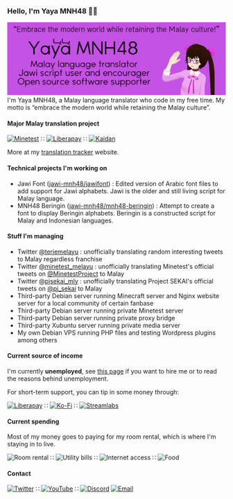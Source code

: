 ### Hello, I'm Yaya MNH48 🙋🏻

![github profile header image](https://raw.githubusercontent.com/mnh48/mnh48/master/img/profile-header.png)
I'm Yaya MNH48, a Malay language translator who code in my free time. My motto is “embrace the modern world while retaining the Malay culture”.

#### Major Malay translation project

[![Minetest](https://img.shields.io/badge/dynamic/json?color=brightgreen&label=Minetest&query=translated_percent&suffix=%25&url=https%3A%2F%2Fhosted.weblate.org%2Fapi%2Ftranslations%2Fminetest%2Fminetest%2Fms%2F%3Fformat%3Djson&style=flat-square)](https://github.com/minetest/minetest) ∷ [![Liberapay](https://img.shields.io/badge/dynamic/json?color=brightgreen&label=Liberapay&query=translated_percent&suffix=%25&url=https%3A%2F%2Fhosted.weblate.org%2Fapi%2Ftranslations%2Fliberapay%2Fcore%2Fms%2F%3Fformat%3Djson&style=flat-square)](https://github.com/liberapay/liberapay.com) ∷ [![Kaidan](https://img.shields.io/badge/dynamic/json?color=brightgreen&label=Kaidan&query=translated_percent&suffix=%25&url=https%3A%2F%2Fhosted.weblate.org%2Fapi%2Ftranslations%2Fkaidan%2Ftranslations%2Fms%2F%3Fformat%3Djson&style=flat-square)](https://invent.kde.org/kde/kaidan)

More at my [translation tracker](https://tl.mnh48.moe) website.


#### Technical projects I'm working on

- Jawi Font ([jawi-mnh48/jawifont](https://github.com/jawi-mnh48/jawifont)) : Edited version of Arabic font files to add support for Jawi alphabets. Jawi is the older and still living script for Malay language.
- MNH48 Beringin ([jawi-mnh48/mnh48-beringin](https://github.com/jawi-mnh48/mnh48-beringin)) : Attempt to create a font to display Beringin alphabets. Beringin is a constructed script for Malay and Indonesian languages.


#### Stuff I'm managing

- Twitter [@terjemelayu](https://twitter.com/terjemelayu) : unofficially translating random interesting tweets to Malay regardless franchise
- Twitter [@minetest_melayu](https://twitter.com/minetest_melayu) : unofficially translating Minetest's official tweets on [@MinetestProject](https://twitter.com/MinetestProject) to Malay
- Twitter [@pjsekai_mly](https://twitter.com/pjsekai_mly) : unofficially translating Project SEKAI's official tweets on [@pj_sekai](https://twitter.com/pj_sekai) to Malay
- Third-party Debian server running Minecraft server and Nginx website server for a local community of certain fanbase
- Third-party Debian server running private Minetest server
- Third-party Debian server running private proxy bridge
- Third-party Xubuntu server running private media server
- My own Debian VPS running PHP files and testing Wordpress plugins among others


#### Current source of income

I'm currently __unemployed__, see [this page](https://git.mnh48.moe/job) if you want to hire me or to read the reasons behind unemployment.

For short-term support, you can tip in some money through:

[![Liberapay](https://img.shields.io/liberapay/receives/mnh48?label=Liberapay&style=flat-square&logo=Liberapay)](https://liberapay.com/mnh48/) ∷ [![Ko-Fi](https://img.shields.io/badge/Ko--fi-Buy%20me%20a%20coffee-brightgreen?style=flat-square&logo=Ko-fi)](https://ko-fi.com/mnh48) ∷ [![Streamlabs](https://img.shields.io/badge/Streamlabs-Donation-brightgreen?style=flat-square)](https://streamlabs.com/yaya-)


#### Current spending

Most of my money goes to paying for my room rental, which is where I'm staying in to live.

![Room rental](https://img.shields.io/badge/Room%20rental-350%20MYR%2Fmonth-red?style=flat-square) ∷ ![Utility bills](https://img.shields.io/badge/Utility%20bills-50%20MYR%2Fmonth-red?style=flat-square) ∷ ![Internet access](https://img.shields.io/badge/Internet%20access-100%20MYR%2Fmonth-red?style=flat-square) ∷ ![Food](https://img.shields.io/badge/Food-whichever%20money%20left-red?style=flat-square)

#### Contact

[![Twitter](https://img.shields.io/badge/Twitter-%40mnh48com-brightgreen?logo=Twitter&style=flat-square)](https://twitter.com/mnh48com) ∷ [![YouTube](https://img.shields.io/badge/YouTube-Yaya%20Channel-brightgreen?logo=YouTube&style=flat-square)](https://www.youtube.com/channel/UCDTVO-RvDJnxR9bOWeqykDQ) ∷ [![Discord](https://img.shields.io/badge/Discord-The%20MNH48%20Discord-brightgreen?logo=Discord&style=flat-square)](https://discord.gg/xsZQyGf)
[![Email](https://img.shields.io/badge/E--mail-admin%40mnh48.moe-brightgreen?logo=Gmail&style=flat-square)](mailto:admin@mnh48.moe)

<!--
**mnh48/mnh48** is a ✨ _special_ ✨ repository because its `README.md` (this file) appears on your GitHub profile.

Here are some ideas to get you started:

- 🔭 I’m currently working on ...
- 🌱 I’m currently learning ...
- 👯 I’m looking to collaborate on ...
- 🤔 I’m looking for help with ...
- 💬 Ask me about ...
- 📫 How to reach me: ...
- 😄 Pronouns: ...
- ⚡ Fun fact: ...
-->
